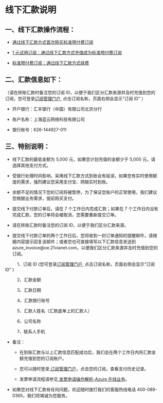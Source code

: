 <properties
	pageTitle="线下汇款说明 - Azure在线业务"
    description="介绍线下汇款说明"
    services=""
    documentationCenter=""
    authors=""
    manager=""
    editor=""
    tags=""/>


# 线下汇款说明

## 一、线下汇款操作流程： ##

<ul><li><a href="/pricing/billing/azure-wire-transfer-pia-new/" target="_blank">通过线下汇款方式首次购买标准预付费订阅</a></li></ul>

<ul><li><a href="/pricing/billing/azure-wire-transfer-trial-upgrade-pia/" target="_blank">1 元试用订阅：通过线下汇款方式充值成为标准预付费订阅</a></li></ul>

<ul><li><a href="/pricing/billing/azure-wire-transfer-pia-recharge/" target="_blank">标准预付费订阅：通过线下汇款方式续费</a></li></ul>

## 二、汇款信息如下： ##
（请在转账汇款时备注您的订阅 ID，以便于我们区分汇款来源并及时充值到您的订阅，您可登录[订阅管理门户](//account.windowsazure.cn/subscriptions), 点击订阅名称，页面右侧会显示“订阅 ID” ）

- 开户银行：汇丰银行（中国）有限公司北京分行

- 账户名称：上海蓝云网络科技有限公司

- 银行账号：626-144927-011

## 三、特别说明： ##

<ul><li>线下汇款的最低金额为 5,000 元，如果您计划充值的金额少于 5,000 元，请选择其他支付方式。</li></ul>

<ul><li>受银行处理时间影响，采用线下汇款方式到账会有延误，如果您有实时使用额度的需求，强烈建议您采用支付宝、网银实时到账。</li></ul>

<ul><li>余额不足的情况下您的订阅将被暂停，为了保证您账户的正常使用，我们建议您根据业务需求，提前购买支付。</li></ul>

<ul><li>提交线下付款订单后，请在 7 个工作日内完成汇款；如果在 7 个工作日内没有完成汇款，您的订单将会被取消，您需要重新提交订单。</li></ul>

<ul><li>请在转账汇款时备注您的订阅 ID，以便于我们区分汇款来源。</li></ul>

<ul><li>提交线下付款订单的两个工作日后，您将收到一封订单通知的提醒邮件，请根据内容提示回复该邮件；或者您也可直接填写以下汇款信息发送到 azure_invoice@oe.21vianet.com，以便我们区分汇款来源并及时充值到您的订阅。</li></ul>

&nbsp;&nbsp;&nbsp;&nbsp;&nbsp;&nbsp;&nbsp;&nbsp;&nbsp;&nbsp;1、订阅 ID (您可登录[订阅管理门户](//account.windowsazure.cn/subscriptions), 点击订阅名称，页面右侧会显示“订阅 ID” )

&nbsp;&nbsp;&nbsp;&nbsp;&nbsp;&nbsp;&nbsp;&nbsp;&nbsp;&nbsp;2、汇款金额

&nbsp;&nbsp;&nbsp;&nbsp;&nbsp;&nbsp;&nbsp;&nbsp;&nbsp;&nbsp;3、汇款日期

&nbsp;&nbsp;&nbsp;&nbsp;&nbsp;&nbsp;&nbsp;&nbsp;&nbsp;&nbsp;4、汇款银行账号

&nbsp;&nbsp;&nbsp;&nbsp;&nbsp;&nbsp;&nbsp;&nbsp;&nbsp;&nbsp;5、汇款人姓名（汇款底单上的汇款人）

&nbsp;&nbsp;&nbsp;&nbsp;&nbsp;&nbsp;&nbsp;&nbsp;&nbsp;&nbsp;6、公司名称

&nbsp;&nbsp;&nbsp;&nbsp;&nbsp;&nbsp;&nbsp;&nbsp;&nbsp;&nbsp;7、联系人手机

<ul><li>备注：</li>

<ul><li>在到账汇款与以上汇款信息匹配成功后，我们会在两个工作日内将汇款金额充值到您的订阅账户。</li></ul>

<ul><li>您可以随时登录<a href="//account.windowsazure.cn/subscriptions/"> 订阅管理门户</a>，点击您的订阅，查看支付历史记录。</li></ul>

<ul><li>发票申请流程请参见<a href="/pricing/billing/azure-fapiao-process/"> 发票申请操作解析-Azure 在线业务</a>。</li></ul>
</ul>

<ul><li>如果您对线下汇款有任何问题，欢迎随时拨打我们的客服热线电话 400-089-0365，我们将竭诚为您服务。</li></ul>
